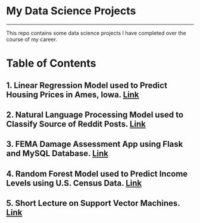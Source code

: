 # My Data Science Projects
----
This repo contains some data science projects I have completed over the course of my career.  

# Table of Contents

## 1. Linear Regression Model used to Predict Housing Prices in Ames, Iowa. [Link](Linear-Regression-Housing)
## 2. Natural Language Processing Model used to Classify Source of Reddit Posts. [Link](NLP-Reddit)
## 3. FEMA Damage Assessment App using Flask and MySQL Database. [Link](FEMA-Damage-Assessment)
## 4. Random Forest Model used to Predict Income Levels using U.S. Census Data. [Link](Random-Forest-Wage-Level-Predictions)
## 5. Short Lecture on Support Vector Machines. [Link](Support-Vector-Machines)
